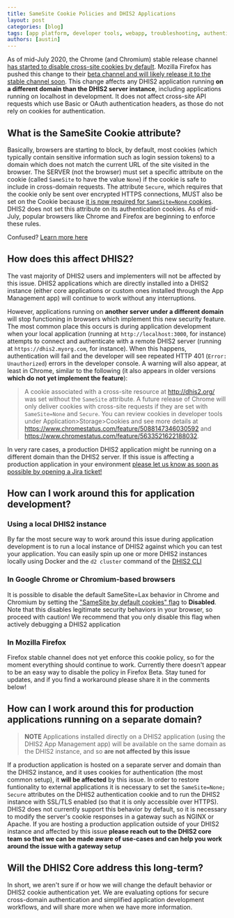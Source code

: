 ```yaml
---
title: SameSite Cookie Policies and DHIS2 Applications
layout: post
categories: [blog]
tags: [app platform, developer tools, webapp, troubleshooting, authentication]
authors: [austin]
---
```


As of mid-July 2020, the Chrome (and Chromium) stable release channel [has started to disable cross-site cookies by default](https://www.chromium.org/updates/same-site). Mozilla Firefox has pushed this change to their [beta channel and will likely release it to the stable channel soon](https://hacks.mozilla.org/2020/08/changes-to-samesite-cookie-behavior/). This change affects any DHIS2 application running **on a different domain than the DHIS2 server instance**, including applications running on localhost in development. It does not affect cross-site API requests which use Basic or OAuth authentication headers, as those do not rely on cookies for authentication.

## What is the SameSite Cookie attribute?

Basically, browsers are starting to block, by default, most cookies (which typically contain sensitive information such as login session tokens) to a domain which does not match the current URL of the site visited in the browser. The SERVER (not the browser) must set a specific attribute on the cookie (called `SameSite` to have the value `None`) if the cookie is safe to include in cross-domain requests.  The attribute `Secure`, which requires that the cookie only be sent over encrypted HTTPS connections, MUST also be set on the Cookie because [it is now required for `SameSite=None` cookies](https://web.dev/samesite-cookies-explained/#samesitenone-must-be-secure).  DHIS2 does not set this attribute on its authentication cookies. As of mid-July, popular browsers like Chrome and Firefox are beginning to enforce these rules.

Confused? [Learn more here](https://web.dev/samesite-cookies-explained/)

## How does this affect DHIS2?

The vast majority of DHIS2 users and implementers will not be affected by this issue. DHIS2 applications which are directly installed into a DHIS2 instance (either core applications or custom ones installed through the App Management app) will continue to work without any interruptions.

However, applications running on **another server under a different domain** will stop functioning in browsers which implement this new security feature. The most common place this occurs is during application development when your local application (running at `http://localhost:3000`, for instance) attempts to connect and authenticate with a remote DHIS2 server (running at `https://dhis2.myorg.com`, for instance). When this happens, authentication will fail and the developer will see repeated HTTP 401 (`Error: Unauthorized`) errors in the developer console. A warning will also appear, at least in Chrome, similar to the following (it also appears in older versions **which do not yet implement the feature**):

> A cookie associated with a cross-site resource at http://dhis2.org/ was set without the `SameSite` attribute. A future release of Chrome will only deliver cookies with cross-site requests if they are set with `SameSite=None` and `Secure`. You can review cookies in developer tools under Application>Storage>Cookies and see more details at https://www.chromestatus.com/feature/5088147346030592 and https://www.chromestatus.com/feature/5633521622188032.

In very rare cases, a production DHIS2 application might be running on a different domain than the DHIS2 server. If this issue is affecting a production application in your environment [please let us know as soon as possible by opening a Jira ticket!](https://jira.dhis2.org)

## How can I work around this for application development?

### Using a local DHIS2 instance

By far the most secure way to work around this issue during application development is to run a local instance of DHIS2 against which you can test your application. You can easily spin up one or more DHIS2 instances locally using Docker and the `d2 cluster` command of the [DHIS2 CLI](https://cli.dhis2.nu/#/commands/d2-cluster)

### In Google Chrome or Chromium-based browsers

It is possible to disable the default SameSite=Lax behavior in Chrome and Chromium by setting the ["SameSite by default cookies" flag](chrome://flags/#same-site-by-default-cookies) to **Disabled**. Note that this disables legitimate security behaviors in your browser, so proceed with caution! We recommend that you only disable this flag when actively debugging a DHIS2 application

### In Mozilla Firefox

Firefox stable channel does not yet enforce this cookie policy, so for the moment everything should continue to work. Currently there doesn't appear to be an easy way to disable the policy in Firefox Beta. Stay tuned for updates, and if you find a workaround please share it in the comments below!

## How can I work around this for production applications running on a separate domain?

> **NOTE** Applications installed directly on a DHIS2 application (using the DHIS2 App Management app) will be available on the same domain as the DHIS2 instance, and so **are not affected by this issue**

If a production application is hosted on a separate server and domain than the DHIS2 instance, and it uses cookies for authentication (the most common setup), it **will be affected** by this issue. In order to restore funtionality to external applications it is necessary to set the `SameSite=None; Secure` attributes on the DHIS2 authentication cookie and to run the DHIS2 instance with SSL/TLS enabled (so that it is only accessible over HTTPS). DHIS2 does not currently support this behavior by default, so it is necessary to modify the server's cookie responses in a gateway such as NGINX or Apache. If you are hosting a production application outside of your DHIS2 instance and affected by this issue **please reach out to the DHIS2 core team so that we can be made aware of use-cases and can help you work around the issue with a gateway setup**

## Will the DHIS2 Core address this long-term?

In short, we aren't sure if or how we will change the default behavior or DHIS2 cookie authentication yet. We are evaluating options for secure cross-domain authentication and simplified application development workflows, and will share more when we have more information.
